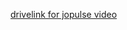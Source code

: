 [drivelink for jopulse video](https://drive.google.com/file/d/1WR6WnKpOCP6zI_9FDMuBhWkv15IKFlON/view?usp=drive_link)